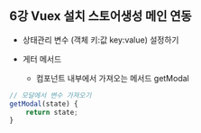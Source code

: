 ## 6강 Vuex 설치 스토어생성 메인 연동

- 상태관리 변수 (객체 키:값 key:value) 설정하기

- 게터 메서드
  - 컴포넌트 내부에서 가져오는 메서드 getModal
```js
// 모달에서 변수 가져오기
getModal(state) {
    return state;
}
```
